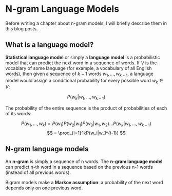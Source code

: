 # N-gram Language Models

Before writing a chapter about n-gram models, I will briefly describe them in this blog posts.

## What is a language model?

**Statistical language model** or simply a **language model** is a probabilistic model that can predict the next word in a sequence of words. If $V$ is the vocablary of some language (for example, a vocabulary of all English words), then given a sequence of $k-1$ words $w_1, ..., w_{k-1}$, a language model would assign a conditional probability for every possible word $w_k \in V$:

$$ P(w_k | w_1, ..., w_{k-1}) $$

The probability of the entire sequence is the product of probabilities of each of its words:

$$ P(w_1, \dots, w_k) = P(w_1)P(w_2|w_1)P(w_3|w_1, w_2)\dots P(w_k|w_1,\dots,w_{k-1}) $$
$$ = \prod_{i=1}^kP(w_i|w_1^{i-1}) $$

## N-gram language models

An **n-gram** is simply a sequence of n words. The **n-gram language model** can predict n-th word in a sequence based on the previous n-1 words (instead of all previous words).

Bigram models make a **Markov assumption**: a probability of the next word depends only on one previous word.